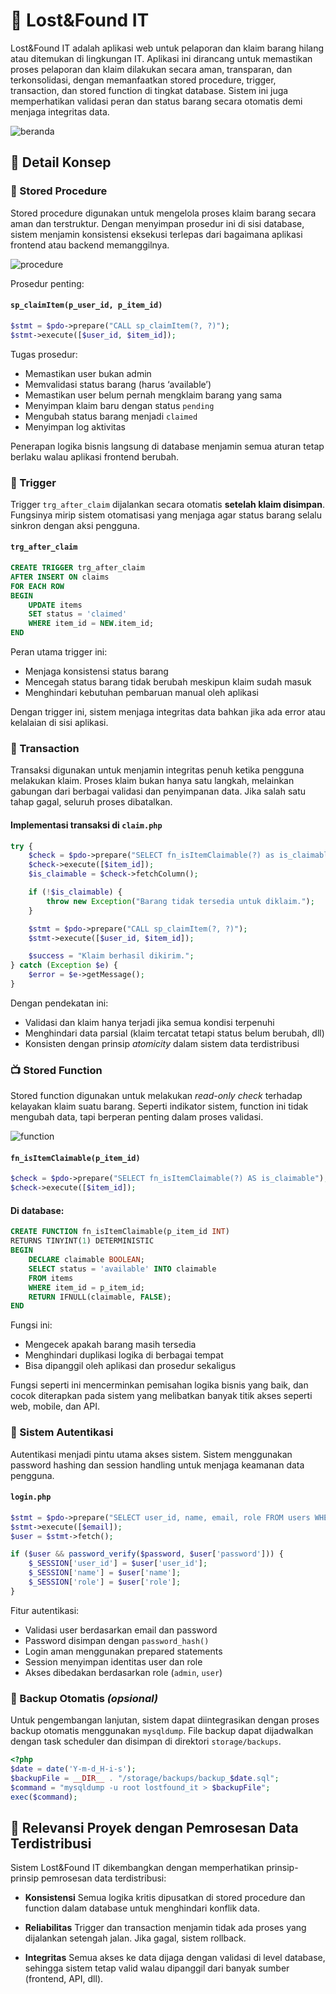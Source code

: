 # 🎒 Lost&Found IT 

Lost&Found IT adalah aplikasi web untuk pelaporan dan klaim barang hilang atau ditemukan di lingkungan IT. Aplikasi ini dirancang untuk memastikan proses pelaporan dan klaim dilakukan secara aman, transparan, dan terkonsolidasi, dengan memanfaatkan stored procedure, trigger, transaction, dan stored function di tingkat database. Sistem ini juga memperhatikan validasi peran dan status barang secara otomatis demi menjaga integritas data.

![beranda](uploads/items/beranda.png "Beranda")

## 📌 Detail Konsep

### 🧠 Stored Procedure

Stored procedure digunakan untuk mengelola proses klaim barang secara aman dan terstruktur. Dengan menyimpan prosedur ini di sisi database, sistem menjamin konsistensi eksekusi terlepas dari bagaimana aplikasi frontend atau backend memanggilnya.

![procedure](uploads/items/procedure.png "Procedure")

Prosedur penting:

#### `sp_claimItem(p_user_id, p_item_id)`

```php
$stmt = $pdo->prepare("CALL sp_claimItem(?, ?)");
$stmt->execute([$user_id, $item_id]);
```

Tugas prosedur:

* Memastikan user bukan admin
* Memvalidasi status barang (harus ‘available’)
* Memastikan user belum pernah mengklaim barang yang sama
* Menyimpan klaim baru dengan status `pending`
* Mengubah status barang menjadi `claimed`
* Menyimpan log aktivitas

Penerapan logika bisnis langsung di database menjamin semua aturan tetap berlaku walau aplikasi frontend berubah.


### 🚨 Trigger

Trigger `trg_after_claim` dijalankan secara otomatis **setelah klaim disimpan**. Fungsinya mirip sistem otomatisasi yang menjaga agar status barang selalu sinkron dengan aksi pengguna.

#### `trg_after_claim`

```sql
CREATE TRIGGER trg_after_claim 
AFTER INSERT ON claims 
FOR EACH ROW 
BEGIN
    UPDATE items 
    SET status = 'claimed' 
    WHERE item_id = NEW.item_id;
END
```

Peran utama trigger ini:

* Menjaga konsistensi status barang
* Mencegah status barang tidak berubah meskipun klaim sudah masuk
* Menghindari kebutuhan pembaruan manual oleh aplikasi

Dengan trigger ini, sistem menjaga integritas data bahkan jika ada error atau kelalaian di sisi aplikasi.


### 🔄 Transaction

Transaksi digunakan untuk menjamin integritas penuh ketika pengguna melakukan klaim. Proses klaim bukan hanya satu langkah, melainkan gabungan dari berbagai validasi dan penyimpanan data. Jika salah satu tahap gagal, seluruh proses dibatalkan.


#### Implementasi transaksi di `claim.php`

```php
try {
    $check = $pdo->prepare("SELECT fn_isItemClaimable(?) as is_claimable");
    $check->execute([$item_id]);
    $is_claimable = $check->fetchColumn();

    if (!$is_claimable) {
        throw new Exception("Barang tidak tersedia untuk diklaim.");
    }

    $stmt = $pdo->prepare("CALL sp_claimItem(?, ?)");
    $stmt->execute([$user_id, $item_id]);

    $success = "Klaim berhasil dikirim.";
} catch (Exception $e) {
    $error = $e->getMessage();
}
```

Dengan pendekatan ini:

* Validasi dan klaim hanya terjadi jika semua kondisi terpenuhi
* Menghindari data parsial (klaim tercatat tetapi status belum berubah, dll)
* Konsisten dengan prinsip *atomicity* dalam sistem data terdistribusi


### 📺 Stored Function

Stored function digunakan untuk melakukan *read-only check* terhadap kelayakan klaim suatu barang. Seperti indikator sistem, function ini tidak mengubah data, tapi berperan penting dalam proses validasi.

![function](uploads/items/function.png "function")


#### `fn_isItemClaimable(p_item_id)`

```php
$check = $pdo->prepare("SELECT fn_isItemClaimable(?) AS is_claimable");
$check->execute([$item_id]);
```

#### Di database:

```sql
CREATE FUNCTION fn_isItemClaimable(p_item_id INT)
RETURNS TINYINT(1) DETERMINISTIC
BEGIN
    DECLARE claimable BOOLEAN;
    SELECT status = 'available' INTO claimable
    FROM items
    WHERE item_id = p_item_id;
    RETURN IFNULL(claimable, FALSE);
END
```

Fungsi ini:

* Mengecek apakah barang masih tersedia
* Menghindari duplikasi logika di berbagai tempat
* Bisa dipanggil oleh aplikasi dan prosedur sekaligus

Fungsi seperti ini mencerminkan pemisahan logika bisnis yang baik, dan cocok diterapkan pada sistem yang melibatkan banyak titik akses seperti web, mobile, dan API.


### 🔐 Sistem Autentikasi

Autentikasi menjadi pintu utama akses sistem. Sistem menggunakan password hashing dan session handling untuk menjaga keamanan data pengguna.


#### `login.php`

```php
$stmt = $pdo->prepare("SELECT user_id, name, email, role FROM users WHERE email = ?");
$stmt->execute([$email]);
$user = $stmt->fetch();

if ($user && password_verify($password, $user['password'])) {
    $_SESSION['user_id'] = $user['user_id'];
    $_SESSION['name'] = $user['name'];
    $_SESSION['role'] = $user['role'];
}
```

Fitur autentikasi:

* Validasi user berdasarkan email dan password
* Password disimpan dengan `password_hash()`
* Login aman menggunakan prepared statements
* Session menyimpan identitas user dan role
* Akses dibedakan berdasarkan role (`admin`, `user`)


### 💾 Backup Otomatis *(opsional)*

Untuk pengembangan lanjutan, sistem dapat diintegrasikan dengan proses backup otomatis menggunakan `mysqldump`. File backup dapat dijadwalkan dengan task scheduler dan disimpan di direktori `storage/backups`.

```php
<?php
$date = date('Y-m-d_H-i-s');
$backupFile = __DIR__ . "/storage/backups/backup_$date.sql";
$command = "mysqldump -u root lostfound_it > $backupFile";
exec($command);
```



## 🧩 Relevansi Proyek dengan Pemrosesan Data Terdistribusi

Sistem Lost\&Found IT dikembangkan dengan memperhatikan prinsip-prinsip pemrosesan data terdistribusi:

* **Konsistensi**
  Semua logika kritis dipusatkan di stored procedure dan function dalam database untuk menghindari konflik data.

* **Reliabilitas**
  Trigger dan transaction menjamin tidak ada proses yang dijalankan setengah jalan. Jika gagal, sistem rollback.

* **Integritas**
  Semua akses ke data dijaga dengan validasi di level database, sehingga sistem tetap valid walau dipanggil dari banyak sumber (frontend, API, dll).
